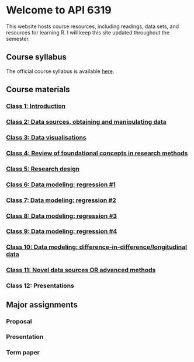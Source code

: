 # Welcome to API 6319

This website hosts course resources, including readings, data sets, and resources for learning R.  I will keep this site updated throughout the semester.

## Course syllabus

The official course syllabus is available [here](https://github.com/nicrivers/uo_api_6319/blob/master/API6319A_rivers_fall2019.DOCX?raw=true).

## Course materials

### [Class 1: Introduction](https://nicrivers.github.io/uo_api_6319/class_1.html)

### [Class 2: Data sources, obtaining and manipulating data](https://nicrivers.github.io/uo_api_6319/class_2.html)

### [Class 3: Data visualisations](https://nicrivers.github.io/uo_api_6319/class_3.html)

### [Class 4: Review of foundational concepts in research methods](https://nicrivers.github.io/uo_api_6319/class_4.html)

### [Class 5: Research design](https://nicrivers.github.io/uo_api_6319/class_5.html)

### [Class 6: Data modeling: regression #1](https://nicrivers.github.io/uo_api_6319/class_6.html)

### [Class 7: Data modeling: regression #2](https://nicrivers.github.io/uo_api_6319/class_7.html)

### [Class 8: Data modeling: regression #3](https://nicrivers.github.io/uo_api_6319/class_8.html)

### [Class 9: Data modeling: regression #4](https://nicrivers.github.io/uo_api_6319/class_9.html)

### [Class 10: Data modeling: difference-in-difference/longitudinal data](https://nicrivers.github.io/uo_api_6319/class_10.html)

### [Class 11: Novel data sources OR advanced methods](https://nicrivers.github.io/uo_api_6319/class_11.html)

### Class 12: Presentations


## Major assignments

### Proposal

### Presentation

### Term paper
